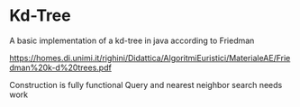 # Kd-Tree

A basic implementation of a kd-tree in java according to Friedman

https://homes.di.unimi.it/righini/Didattica/AlgoritmiEuristici/MaterialeAE/Friedman%20k-d%20trees.pdf

Construction is fully functional
Query and nearest neighbor search needs work
